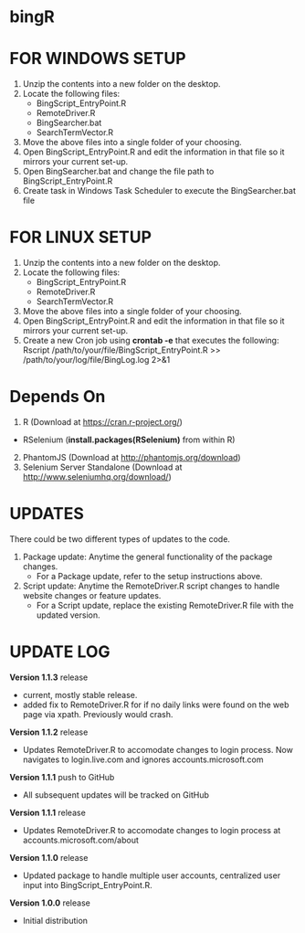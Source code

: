 # bingR


FOR WINDOWS SETUP
=================
1. Unzip the contents into a new folder on the desktop.
2. Locate the following files:
	- BingScript_EntryPoint.R
	- RemoteDriver.R
	- BingSearcher.bat
	- SearchTermVector.R
3. Move the above files into a single folder of your choosing.
4. Open BingScript_EntryPoint.R and edit the information in that file so it mirrors your current set-up.
5. Open BingSearcher.bat and change the file path to BingScript_EntryPoint.R
6. Create task in Windows Task Scheduler to execute the BingSearcher.bat file


FOR LINUX SETUP
===============
1. Unzip the contents into a new folder on the desktop.
2. Locate the following files:
	- BingScript_EntryPoint.R
	- RemoteDriver.R
	- SearchTermVector.R
3. Move the above files into a single folder of your choosing.
4. Open BingScript_EntryPoint.R and edit the information in that file so it mirrors your current set-up.
7. Create a new Cron job using <b>crontab -e</b> that executes the following:<br>
 Rscript /path/to/your/file/BingScript_EntryPoint.R >> /path/to/your/log/file/BingLog.log 2>&1
  
  
Depends On
==========
1. R (Download at https://cran.r-project.org/)
  - RSelenium (<b>install.packages(RSelenium)</b> from within R)
2. PhantomJS (Download at http://phantomjs.org/download) 
3. Selenium Server Standalone (Download at http://www.seleniumhq.org/download/)

UPDATES
=======
There could be two different types of updates to the code.

1. Package update: Anytime the general functionality of the package changes. 
	- For a Package update, refer to the setup instructions above.
2. Script update: Anytime the RemoteDriver.R script changes to handle website changes or feature updates.
	- For a Script update, replace the existing RemoteDriver.R file with the updated version.



UPDATE LOG
==========

<b>Version 1.1.3</b> release<br>
- current, mostly stable release. 
- added fix to RemoteDriver.R for if no daily links were found on the web page via xpath. Previously would crash.  

<b>Version 1.1.2</b> release<br>
- Updates RemoteDriver.R to accomodate changes to login process. Now navigates to login.live.com and ignores accounts.microsoft.com

<b>Version 1.1.1</b> push to GitHub<br>
- All subsequent updates will be tracked on GitHub
	
<b>Version 1.1.1</b> release<br>
- Updates RemoteDriver.R to accomodate changes to login process at accounts.microsoft.com/about	
	
<b>Version 1.1.0</b> release<br>
- Updated package to handle multiple user accounts, centralized user input into BingScript_EntryPoint.R.
	
<b>Version 1.0.0</b> release<br>
- Initial distribution
